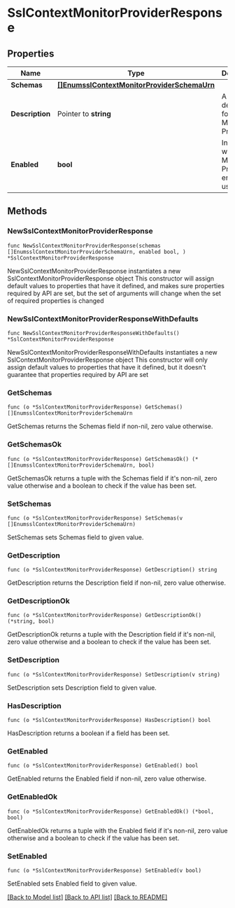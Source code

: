 # SslContextMonitorProviderResponse

## Properties

Name | Type | Description | Notes
------------ | ------------- | ------------- | -------------
**Schemas** | [**[]EnumsslContextMonitorProviderSchemaUrn**](EnumsslContextMonitorProviderSchemaUrn.md) |  | 
**Description** | Pointer to **string** | A description for this Monitor Provider | [optional] 
**Enabled** | **bool** | Indicates whether the Monitor Provider is enabled for use. | 

## Methods

### NewSslContextMonitorProviderResponse

`func NewSslContextMonitorProviderResponse(schemas []EnumsslContextMonitorProviderSchemaUrn, enabled bool, ) *SslContextMonitorProviderResponse`

NewSslContextMonitorProviderResponse instantiates a new SslContextMonitorProviderResponse object
This constructor will assign default values to properties that have it defined,
and makes sure properties required by API are set, but the set of arguments
will change when the set of required properties is changed

### NewSslContextMonitorProviderResponseWithDefaults

`func NewSslContextMonitorProviderResponseWithDefaults() *SslContextMonitorProviderResponse`

NewSslContextMonitorProviderResponseWithDefaults instantiates a new SslContextMonitorProviderResponse object
This constructor will only assign default values to properties that have it defined,
but it doesn't guarantee that properties required by API are set

### GetSchemas

`func (o *SslContextMonitorProviderResponse) GetSchemas() []EnumsslContextMonitorProviderSchemaUrn`

GetSchemas returns the Schemas field if non-nil, zero value otherwise.

### GetSchemasOk

`func (o *SslContextMonitorProviderResponse) GetSchemasOk() (*[]EnumsslContextMonitorProviderSchemaUrn, bool)`

GetSchemasOk returns a tuple with the Schemas field if it's non-nil, zero value otherwise
and a boolean to check if the value has been set.

### SetSchemas

`func (o *SslContextMonitorProviderResponse) SetSchemas(v []EnumsslContextMonitorProviderSchemaUrn)`

SetSchemas sets Schemas field to given value.


### GetDescription

`func (o *SslContextMonitorProviderResponse) GetDescription() string`

GetDescription returns the Description field if non-nil, zero value otherwise.

### GetDescriptionOk

`func (o *SslContextMonitorProviderResponse) GetDescriptionOk() (*string, bool)`

GetDescriptionOk returns a tuple with the Description field if it's non-nil, zero value otherwise
and a boolean to check if the value has been set.

### SetDescription

`func (o *SslContextMonitorProviderResponse) SetDescription(v string)`

SetDescription sets Description field to given value.

### HasDescription

`func (o *SslContextMonitorProviderResponse) HasDescription() bool`

HasDescription returns a boolean if a field has been set.

### GetEnabled

`func (o *SslContextMonitorProviderResponse) GetEnabled() bool`

GetEnabled returns the Enabled field if non-nil, zero value otherwise.

### GetEnabledOk

`func (o *SslContextMonitorProviderResponse) GetEnabledOk() (*bool, bool)`

GetEnabledOk returns a tuple with the Enabled field if it's non-nil, zero value otherwise
and a boolean to check if the value has been set.

### SetEnabled

`func (o *SslContextMonitorProviderResponse) SetEnabled(v bool)`

SetEnabled sets Enabled field to given value.



[[Back to Model list]](../README.md#documentation-for-models) [[Back to API list]](../README.md#documentation-for-api-endpoints) [[Back to README]](../README.md)


